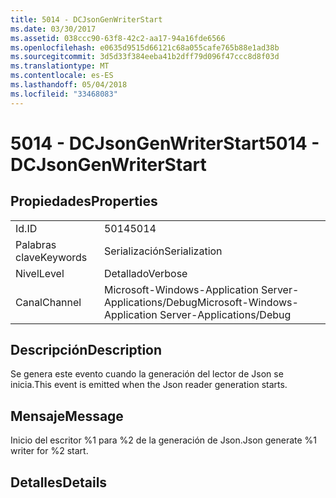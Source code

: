 ```yaml
---
title: 5014 - DCJsonGenWriterStart
ms.date: 03/30/2017
ms.assetid: 038ccc90-63f8-42c2-aa17-94a16fde6566
ms.openlocfilehash: e0635d9515d66121c68a055cafe765b88e1ad38b
ms.sourcegitcommit: 3d5d33f384eeba41b2dff79d096f47ccc8d8f03d
ms.translationtype: MT
ms.contentlocale: es-ES
ms.lasthandoff: 05/04/2018
ms.locfileid: "33468083"
---
```

# <a name="5014---dcjsongenwriterstart"></a><span data-ttu-id="a4975-102">5014 - DCJsonGenWriterStart</span><span class="sxs-lookup"><span data-stu-id="a4975-102">5014 - DCJsonGenWriterStart</span></span>
## <a name="properties"></a><span data-ttu-id="a4975-103">Propiedades</span><span class="sxs-lookup"><span data-stu-id="a4975-103">Properties</span></span>  
  
|||  
|-|-|  
|<span data-ttu-id="a4975-104">Id.</span><span class="sxs-lookup"><span data-stu-id="a4975-104">ID</span></span>|<span data-ttu-id="a4975-105">5014</span><span class="sxs-lookup"><span data-stu-id="a4975-105">5014</span></span>|  
|<span data-ttu-id="a4975-106">Palabras clave</span><span class="sxs-lookup"><span data-stu-id="a4975-106">Keywords</span></span>|<span data-ttu-id="a4975-107">Serialización</span><span class="sxs-lookup"><span data-stu-id="a4975-107">Serialization</span></span>|  
|<span data-ttu-id="a4975-108">Nivel</span><span class="sxs-lookup"><span data-stu-id="a4975-108">Level</span></span>|<span data-ttu-id="a4975-109">Detallado</span><span class="sxs-lookup"><span data-stu-id="a4975-109">Verbose</span></span>|  
|<span data-ttu-id="a4975-110">Canal</span><span class="sxs-lookup"><span data-stu-id="a4975-110">Channel</span></span>|<span data-ttu-id="a4975-111">Microsoft-Windows-Application Server-Applications/Debug</span><span class="sxs-lookup"><span data-stu-id="a4975-111">Microsoft-Windows-Application Server-Applications/Debug</span></span>|  
  
## <a name="description"></a><span data-ttu-id="a4975-112">Descripción</span><span class="sxs-lookup"><span data-stu-id="a4975-112">Description</span></span>  
 <span data-ttu-id="a4975-113">Se genera este evento cuando la generación del lector de Json se inicia.</span><span class="sxs-lookup"><span data-stu-id="a4975-113">This event is emitted when the Json reader generation starts.</span></span>  
  
## <a name="message"></a><span data-ttu-id="a4975-114">Mensaje</span><span class="sxs-lookup"><span data-stu-id="a4975-114">Message</span></span>  
 <span data-ttu-id="a4975-115">Inicio del escritor %1 para %2 de la generación de Json.</span><span class="sxs-lookup"><span data-stu-id="a4975-115">Json generate %1 writer for %2 start.</span></span>  
  
## <a name="details"></a><span data-ttu-id="a4975-116">Detalles</span><span class="sxs-lookup"><span data-stu-id="a4975-116">Details</span></span>

